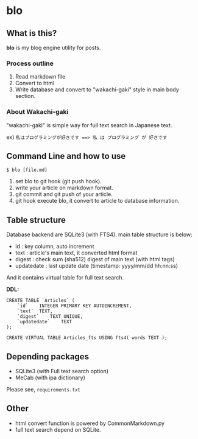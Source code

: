 # blo
## What is this?
**blo** is my blog engine utility for posts.
### Process outline
1. Read markdown file
2. Convert to html
3. Write database and convert to "wakachi-gaki" style in main body section.
### About Wakachi-gaki
"wakachi-gaki" is simple way for full text search in Japanese text.

ex)
`私はプログラミングが好きです ==> 私 は プログラミング が 好きです`

## Command Line and how to use
`$ blo [file.md]`
1. set blo to git hook (git push hook).
2. write your article on markdown format.
3. git commit and git push of your article.
4. git hook execute blo, it convert to article to database information.

## Table structure
Database backend are SQLite3 (with FTS4).
main table structure is below:
- id : key column, auto increment
- text : article's main text, it converted html format
- digest : check sum (sha512) digest of main text (with html tags)
- updatedate : last update date (timestamp: yyyy/mm/dd hh:nn:ss)

And it contains virtual table for full text search.

**DDL:**
```sqlite
CREATE TABLE `Articles` (
	`id`	INTEGER PRIMARY KEY AUTOINCREMENT,
	`text`	TEXT,
	`digest`	TEXT UNIQUE,
	`updatedate`	TEXT
);

CREATE VIRTUAL TABLE Articles_fts USING fts4( words TEXT );
```

## Depending packages
- SQLite3 (with Full text search option)
- MeCab (with ipa dictionary)

Please see,  `requirements.txt`

## Other
- html convert function is powered by CommonMarkdown.py
- full text search depend on SQLite.
